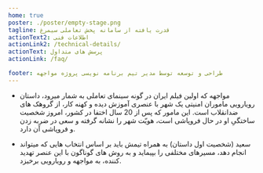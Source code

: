 ```yaml
---
home: true
poster: ./poster/empty-stage.png
tagline: قدرت یافته از سامانه پخش تعاملی سیمرغ
actionText2: اطلاعات فنی
actionLink2: /technical-details/
actionText: پرسش های متداول
actionLink: /faq/

footer: طراحی و توسعه توسط مدیر تیم برنامه نویسی پروژه مواجهه
---
```


- مواجهه که اولین فیلم ایران در گونه سینمای تعاملی به شمار میرود، داستان رویارویی ماموران امنیتی یک شهر با عنصری آموزش دیده و کهنه کار، از گروهک های ضدانقلاب است. این مامور که پس از 20 سال اختفا در کشور، امروز شخصیت ساختگیِ او در حال فروپاشی است، هویّت شهر را نشانه گرفته و سعی در ضربه زدن و فروپاشی آن دارد.

- سعید (شخصیت اول داستان) به همراه تیمش باید بر اساس انتخاب هایی که میتواند انجام دهد، مسیرهای مختلفی را بپیماید و به روش های گوناگون با این عنصر تهدید کننده، به مواجهه و رویارویی برخیزد.
